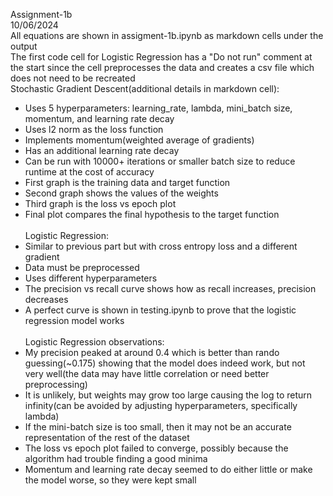 Assignment-1b<br>
10/06/2024<br>
All equations are shown in assigment-1b.ipynb as markdown cells under the output<br>
The first code cell for Logistic Regression has a "Do not run" comment at the start since the cell preprocesses the data and creates a csv file which does not need to be recreated<br>
Stochastic Gradient Descent(additional details in markdown cell):<br>
* Uses 5 hyperparameters: learning_rate, lambda, mini_batch size, momentum, and learning rate decay
* Uses l2 norm as the loss function
* Implements momentum(weighted average of gradients)
* Has an additional learning rate decay
* Can be run with 10000+ iterations or smaller batch size to reduce runtime at the cost of accuracy
* First graph is the training data and target function
* Second graph shows the values of the weights
* Third graph is the loss vs epoch plot
* Final plot compares the final hypothesis to the target function<br>
<br>Logistic Regression:<br>
* Similar to previous part but with cross entropy loss and a different gradient
* Data must be preprocessed
* Uses different hyperparameters
* The precision vs recall curve shows how as recall increases, precision decreases
* A perfect curve is shown in testing.ipynb to prove that the logistic regression model works<br>
<br>Logistic Regression observations:<br>
* My precision peaked at around 0.4 which is better than rando guessing(~0.175) showing that the model does indeed work, but not very well(the data may have little correlation or need better preprocessing)
* It is unlikely, but weights may grow too large causing the log to return infinity(can be avoided by adjusting hyperparameters, specifically lambda)
* If the mini-batch size is too small, then it may not be an accurate representation of the rest of the dataset
* The loss vs epoch plot failed to converge, possibly because the algorithm had trouble finding a good minima
* Momentum and learning rate decay seemed to do either little or make the model worse, so they were kept small
